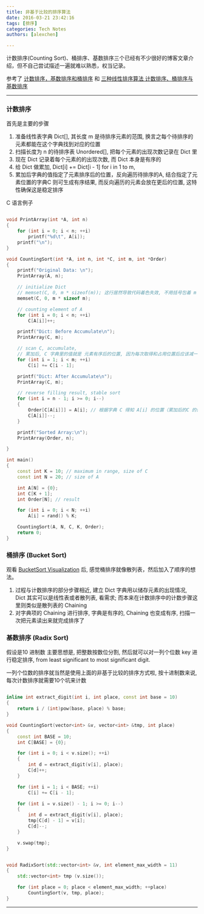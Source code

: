 ```yaml
---
title: 非基于比较的排序算法
date: 2016-03-21 23:42:16
tags: [排序]
categories: Tech Notes
authors: [alexchen]

---
```


计数排序(Counting Sort)、桶排序、基数排序三个已经有不少很好的博客文章介绍，但不自己尝试描述一遍就难以熟悉，权当记录。

参考了 [计数排序，基数排序和桶排序](http://www.cnblogs.com/ttltry-air/archive/2012/08/04/2623302.html) 和 [三种线性排序算法 计数排序、桶排序与基数排序](https://www.byvoid.com/blog/sort-radix)

-----------------------
<!-- truncate -->
### 计数排序

首先是主要的步骤

1.  准备线性表字典 Dict[], 其长度 m 是待排序元素的范围, 换言之每个待排序的元素都能在这个字典找到对应的位置
2.  扫描长度为 n 的待排序表 Unordered[], 把每个元素的出现次数记录在 Dict 里
3.  现在 Dict 记录着每个元素的的出现次数, 而 Dict 本身是有序的
4.  给 Dict 做累加, Dict[i] += Dict[i - 1] for i in 1 to m, 
5.  累加后字典的值指定了元素排序后的位置，反向遍历待排序的A, 结合指定了元素位置的字典C 则可生成有序结果, 而反向遍历的元素会放在更后的位置, 这特性确保这是稳定排序

C 语言例子

```cpp

void PrintArray(int *A, int n)
{
    for (int i = 0; i < n; ++i)
        printf("%d\t", A[i]);
    printf("\n");
}

void CountingSort(int *A, int n, int *C, int m, int *Order)
{
    printf("Original Data: \n");
    PrintArray(A, n);

    // initialize Dict
    // memset(C, 0, m * sizeof(m)); 这行居然导致代码着色失效, 不用括号包着 m 则问题解决，着实诡异。
    memset(C, 0, m * sizeof m);

    // counting element of A
    for (int i = 0; i < n; ++i)
        C[A[i]]++;

    printf("Dict: Before Accumulate\n");
    PrintArray(C, m);

    // scan C, accumulate,
    // 累加后, C 字典里的值就是 元素有序后的位置, 因为每次取得和占用位置后应该减一, 使用字典C 逆遍历A 就可以保持稳定而有序
    for (int i = 1; i < m; ++i)
        C[i] += C[i - 1];

    printf("Dict: After Accumulate\n");
    PrintArray(C, m);

    // reverse filling result, stable sort
    for (int i = n - 1; i >= 0; i--)
    {
        Order[C[A[i]]] = A[i]; // 根据字典 C 得知 A[i] 的位置（累加后的C 的值x : 前面有x个值比我小 )
        C[A[i]]--;
    }

    printf("Sorted Array:\n");
    PrintArray(Order, n);

}

int main()
{
    const int K = 10; // maximum in range, size of C
    const int N = 20; // size of A

    int A[N] = {0};
    int C[K + 1];
    int Order[N]; // result

    for (int i = 0; i < N; ++i)
        A[i] = rand() % K;

    CountingSort(A, N, C, K, Order);
    return 0;
}
```

### 桶排序 (Bucket Sort)

观看 [BucketSort Visualization](http://www.cs.usfca.edu/~galles/visualization/BucketSort.html) 后, 感觉桶排序就像散列表，然后加入了顺序的想法。
 
1. 过程与计数排序的部分步骤相近, 建立 Dict 字典用以储存元素的出现情况, Dict 其实可以是线性表或者散列表, 看需求; 而本来在计数排序中的计数步骤这里则类似是散列表的 Chaining
2. 对字典项的 Chaining 进行排序, 字典是有序的, Chaining 也变成有序, 扫描一次把元素读出来就完成排序了



### 基数排序 (Radix Sort)
假设是10 进制数
主要思想是, 把整数按数位分割, 然后就可以对一列个位数 key 进行稳定排序, from least significant to most significant digit.

一列个位数的排序就当然是使用上面的非基于比较的排序方式啦, 按十进制数来说, 每次计数排序就需要10个坑来计数

```cpp

inline int extract_digit(int i, int place, const int base = 10)
{
    return i / (int)pow(base, place) % base;
}

void CountingSort(vector<int> &v, vector<int> &tmp, int place)
{
    const int BASE = 10;
    int C[BASE] = {0};

    for (int i = 0; i < v.size(); ++i)
    {
        int d = extract_digit(v[i], place);
        C[d]++;
    }

    for (int i = 1; i < BASE; ++i)
        C[i] += C[i - 1];

    for (int i = v.size() - 1; i >= 0; i--)
    {
        int d = extract_digit(v[i], place);
        tmp[C[d] - 1] = v[i];
        C[d]--;
    }

    v.swap(tmp);
}


void RadixSort(std::vector<int> &v, int element_max_width = 11)
{
    std::vector<int> tmp (v.size());

    for (int place = 0; place < element_max_width; ++place)
        CountingSort(v, tmp, place);
}
```

--------------------------



